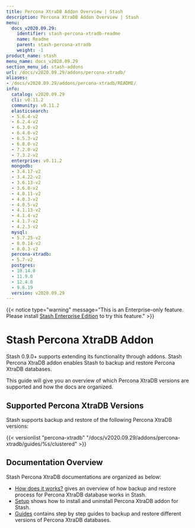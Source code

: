 ```yaml
---
title: Percona XtraDB Addon Overview | Stash
description: Percona XtraDB Addon Overview | Stash
menu:
  docs_v2020.09.29:
    identifier: stash-percona-xtradb-readme
    name: Readme
    parent: stash-percona-xtradb
    weight: -1
product_name: stash
menu_name: docs_v2020.09.29
section_menu_id: stash-addons
url: /docs/v2020.09.29/addons/percona-xtradb/
aliases:
- /docs/v2020.09.29/addons/percona-xtradb/README/
info:
  catalog: v2020.09.29
  cli: v0.11.2
  community: v0.11.2
  elasticsearch:
  - 5.6.4-v2
  - 6.2.4-v2
  - 6.3.0-v2
  - 6.4.0-v2
  - 6.5.3-v2
  - 6.8.0-v2
  - 7.2.0-v2
  - 7.3.2-v2
  enterprise: v0.11.2
  mongodb:
  - 3.4.17-v2
  - 3.4.22-v2
  - 3.6.13-v2
  - 3.6.8-v2
  - 4.0.11-v2
  - 4.0.3-v2
  - 4.0.5-v2
  - 4.1.13-v2
  - 4.1.4-v2
  - 4.1.7-v2
  - 4.2.3-v2
  mysql:
  - 5.7.25-v2
  - 8.0.14-v2
  - 8.0.3-v2
  percona-xtradb:
  - 5.7-v2
  postgres:
  - 10.14.0
  - 11.9.0
  - 12.4.0
  - 9.6.19
  version: v2020.09.29
---
```


{{< notice type="warning" message="This is an Enterprise-only feature. Please install [Stash Enterprise Edition](/docs/v2020.09.29/setup/install/enterprise) to try this feature." >}}

# Stash Percona XtraDB Addon

Stash 0.9.0+ supports extending its functionality through addons. Stash Percona XtraDB addon enables Stash to backup and restore Percona XtraDB databases.

This guide will give you an overview of which Percona XtraDB versions are supported and how the docs are organized.

## Supported Percona XtraDB Versions

Stash supports backup and restore of the following Percona XtraDB versions:

{{< versionlist "percona-xtradb" "/docs/v2020.09.29/addons/percona-xtradb/guides/%s/clustered" >}}

## Documentation Overview

Stash Percona XtraDB documentations are organized as below:

- [How does it works?](/docs/v2020.09.29/addons/percona-xtradb/overview) gives an overview of how backup and restore process for Percona XtraDB database works in Stash.
- [Setup](/docs/v2020.09.29/addons/percona-xtradb/setup/install) shows how to install and uninstall Percona XtraDB addon for Stash.
- [Guides](/docs/v2020.09.29/addons/percona-xtradb/guides/5.7/clustered) contains step by step guides to backup and restore different versions of Percona XtraDB databases.
